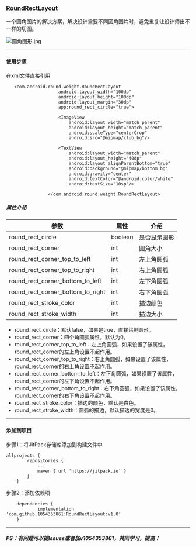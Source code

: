 

### RoundRectLayout 

一个圆角图片的解决方案，解决设计需要不同圆角图片时，避免重复让设计师出不一样的切图。

![圆角图形.jpg](https://upload-images.jianshu.io/upload_images/1933299-7789175d0cf49689.jpg?imageMogr2/auto-orient/strip%7CimageView2/2/w/1240)

---

#### 使用步骤

在xml文件直接引用

```
   <com.android.round.weight.RoundRectLayout
                    android:layout_width="100dp"
                    android:layout_height="100dp"
                    android:layout_margin="30dp"
                    app:round_rect_circle="true">

                    <ImageView
                        android:layout_width="match_parent"
                        android:layout_height="match_parent"
                        android:scaleType="centerCrop"
                        android:src="@mipmap/club_bg"/>

                    <TextView
                        android:layout_width="match_parent"
                        android:layout_height="40dp"
                        android:layout_alignParentBottom="true"
                        android:background="@mipmap/bottom_bg"
                        android:gravity="center"
                        android:textColor="@android:color/white"
                        android:textSize="10sp"/>

                </com.android.round.weight.RoundRectLayout>

```

##### 属性介绍


参数 | 属性 | 介绍
---|---|---
round_rect_circle | boolean | 是否显示圆形
round_rect_corner | int | 圆角大小
round_rect_corner_top_to_left | int | 左上角圆弧
round_rect_corner_top_to_right | int | 右上角圆弧
round_rect_corner_bottom_to_left | int | 左下角圆弧
round_rect_corner_bottom_to_right | int | 右下角圆弧
round_rect_stroke_color | int | 描边颜色
round_rect_stroke_width | int | 描边大小


- round_rect_circle：默认false，如果是true，直接绘制圆形。
- round_rect_corner：四个角圆弧属性，默认为0。
- round_rect_corner_top_to_left：左上角圆弧，如果设置了该属性，round_rect_corner的左上角设置不起作用。
- round_rect_corner_top_to_right：右上角圆弧，如果设置了该属性，round_rect_corner的右上角设置不起作用。
- round_rect_corner_bottom_to_left：左下角圆弧，如果设置了该属性，round_rect_corner的左下角设置不起作用。
- round_rect_corner_bottom_to_right：右下角圆弧，如果设置了该属性，round_rect_corner的右下角设置不起作用。
- round_rect_stroke_color：描边的颜色，默认是白色。
- round_rect_stroke_width：圆弧的描边，默认描边的宽度是0。



---


#### 添加到项目

步骤1：将JitPack存储库添加到构建文件中
```
allprojects {
		repositories {
			...
			maven { url 'https://jitpack.io' }
		}
	}
```

步骤2：添加依赖项
```
	dependencies {
	        implementation 'com.github.1054353861:RoundRectLayout:v1.0'
	}
```


---
##### PS：有问题可以提lssues或者加v1054353861，共同学习，提高！

